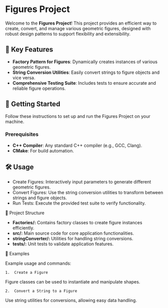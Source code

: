 # Figures Project

Welcome to the **Figures Project**! This project provides an efficient way to create, convert, and manage various geometric figures, designed with robust design patterns to support flexibility and extensibility.

## 🌟 Key Features

- **Factory Pattern for Figures**: Dynamically creates instances of various geometric figures.
- **String Conversion Utilities**: Easily convert strings to figure objects and vice versa.
- **Comprehensive Testing Suite**: Includes tests to ensure accurate and reliable figure operations.

## 🚀 Getting Started

Follow these instructions to set up and run the Figures Project on your machine.

### Prerequisites

- **C++ Compiler**: Any standard C++ compiler (e.g., GCC, Clang).
- **CMake**: For build automation.

## 🛠️ Usage

- Create Figures: Interactively input parameters to generate different geometric figures.
- Convert Figures: Use the string conversion utilities to transform between strings and figure objects.
- Run Tests: Execute the provided test suite to verify functionality.

🧩 Project Structure

- **Factories/:** Contains factory classes to create figure instances efficiently.
- **src/:** Main source code for core application functionalities.
- 	**stringConverter/:** Utilities for handling string conversions.
-	**tests/:** Unit tests to validate application features.

📝 Examples

Example usage and commands:

	1.	Create a Figure
Figure classes can be used to instantiate and manipulate shapes.

    2.	Convert a String to a Figure

Use string utilities for conversions, allowing easy data handling.